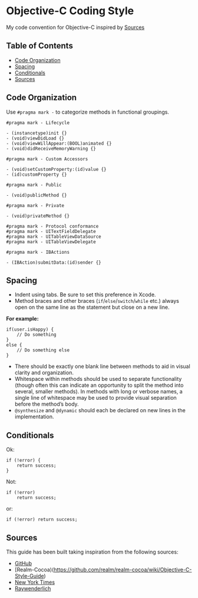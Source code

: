 # Objective-C Coding Style

My code convention for Objective-C inspired by [Sources](#sources)

## Table of Contents

* [Code Organization](#code-organization)
* [Spacing](#spacing)
* [Conditionals](#conditionals)
* [Sources](#sources)

## Code Organization

Use `#pragma mark -` to categorize methods in functional groupings.

```objc
#pragma mark - Lifecycle

- (instancetype)init {}
- (void)viewDidLoad {}
- (void)viewWillAppear:(BOOL)animated {}
- (void)didReceiveMemoryWarning {}

#pragma mark - Custom Accessors

- (void)setCustomProperty:(id)value {}
- (id)customProperty {}

#pragma mark - Public

- (void)publicMethod {}

#pragma mark - Private

- (void)privateMethod {}

#pragma mark - Protocol conformance
#pragma mark - UITextFieldDelegate
#pragma mark - UITableViewDataSource
#pragma mark - UITableViewDelegate

#pragma mark - IBActions

- (IBAction)submitData:(id)sender {}
```

## Spacing

* Indent using tabs. Be sure to set this preference in Xcode.
* Method braces and other braces (`if`/`else`/`switch`/`while` etc.) always open on the same line as the statement but close on a new line.

**For example:**
```objc
if(user.isHappy) {
    // Do something
}
else {
    // Do something else
}
```
* There should be exactly one blank line between methods to aid in visual clarity and organization.
* Whitespace within methods should be used to separate functionality (though often this can indicate an opportunity to split the method into several, smaller methods). In methods with long or verbose names, a single line of whitespace may be used to provide visual separation before the method’s body.
* `@synthesize` and `@dynamic` should each be declared on new lines in the implementation.

## Conditionals

Ok: 
```objc
if (!error) {
    return success;
}
```
Not:
```objc
if (!error)
    return success;
```
or:
```objc
if (!error) return success;
```

## Sources
This guide has been built taking inspiration from the following sources:

* [GitHub](https://github.com/github/objective-c-style-guide)
* [Realm-Cocoa)(https://github.com/realm/realm-cocoa/wiki/Objective-C-Style-Guide)
* [New York Times](https://github.com/NYTimes/objective-c-style-guide) 
* [Raywenderlich](https://github.com/raywenderlich/objective-c-style-guide) 

